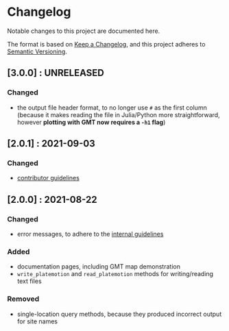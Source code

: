 # Changelog

Notable changes to this project are documented here.

The format is based on [Keep a Changelog](https://keepachangelog.com/en/1.0.0/),
and this project adheres to [Semantic Versioning](https://semver.org/spec/v2.0.0.html).

## [3.0.0] : UNRELEASED

### Changed
- the output file header format, to no longer use `#` as the first column (because it makes reading the file in Julia/Python more straightforward, however **plotting with GMT now requires a `-h1` flag**)

## [2.0.1] : 2021-09-03

### Changed
- [contributor guidelines](../../CONTRIBUTING.md)

## [2.0.0] : 2021-08-22

### Changed
- error messages, to adhere to the [internal guidelines](../../CONTRIBUTING.md)

### Added
- documentation pages, including GMT map demonstration
- `write_platemotion` and `read_platemotion` methods for writing/reading text files

### Removed
- single-location query methods, because they produced incorrect output for site names
